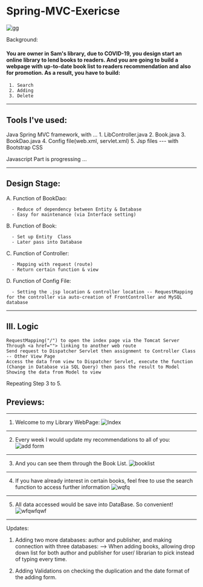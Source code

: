 # Spring-MVC-Exericse
![gg](https://user-images.githubusercontent.com/79691025/149938094-e4ee60dc-79c4-45e7-89db-3dbec0ceca10.PNG)

Background:

#### You are owner in Sam's library, due to COVID-19, you design start an online library to lend books to readers. And you are going to build a webpage with up-to-date book list to readers recommendation and also for promotion. As a result, you have to build:
     1. Search
     2. Adding 
     3. Delete
     
     
---------------------------------------------------------------------------------------------
## Tools I've used:

Java Spring MVC framework, with ...
    1. LibController.java
    2. Book.java
    3. BookDao.java
    4. Config file(web.xml, servlet.xml)
    5. Jsp files  --- with Bootstrap CSS
    
Javascript Part is progressing ...

-------------------------------------------------------------------------------------------

## Design Stage:
A. Function of BookDao:

      - Reduce of dependency between Entity & Database 
      - Easy for maintenance (via Interface setting)

B. Function of  Book:

      - Set up Entity  Class 
      - Later pass into Database 

C. Function of Controller:

      - Mapping with request (route)
      - Return certain function & view

D. Function of Config File:

      - Setting the .jsp location & controller location -- RequestMapping for the controller via auto-creation of FrontController and MySQL database
        
-------------------------------------------------------------------------------------------

## III. Logic

    RequestMapping("/") to open the index page via the Tomcat Server
    Through <a href=""> linking to another web route 
    Send request to Dispatcher Servlet then assignment to Controller Class -- Other View Page
    Access the data from view to Dispatcher Servlet, execute the function (Change in Database via SQL Query) then pass the result to Model
    Showing the data from Model to view

Repeating Step 3 to 5.

## Previews:
--------------------------------------------------------------------------------------------

1. Welcome to my Library WebPage:
![Index](https://user-images.githubusercontent.com/79691025/150518349-a701a804-6a34-45fc-80a5-625708e66cbb.PNG)

--------------------------------------------------------------------------------------------
2. Every week I would update my recommendations to all of you:
![add form](https://user-images.githubusercontent.com/79691025/150518453-a990f530-3791-4768-ba26-abbbf3bedda1.PNG)

--------------------------------------------------------------------------------------------
3. And you can see them through the Book List.
![booklist](https://user-images.githubusercontent.com/79691025/150518509-97d13cf8-fe1d-4543-af26-df8fea9f1580.PNG)

--------------------------------------------------------------------------------------------
4. If you have already interest in certain books, feel free to use the search function to access further information
![wqfq](https://user-images.githubusercontent.com/79691025/150518896-545fc5f6-3c5b-40c3-8ca6-80aa4e755711.PNG)

--------------------------------------------------------------------------------------------
5. All data accessed would be save into DataBase. So convenient!
![wfqwfqwf](https://user-images.githubusercontent.com/79691025/149938430-71ce3d04-d4e1-4d76-9205-6a5c20b35321.PNG)

--------------------------------------------------------------------------------------------

Updates:
1. Adding two more databases: author and publisher, and making connection with three databases:
--> When adding books, allowing drop down list for both author and publisher for user/ librarian to pick instead of typing every time.

2. Adding Validations on checking the duplication and the date format of the adding form.


